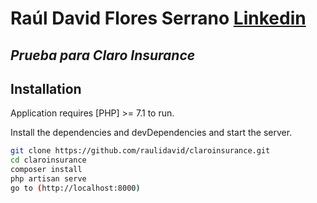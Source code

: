 # Raúl David Flores Serrano [Linkedin](https://www.linkedin.com/in/raúl-david-flores-serrano-45a4bb166/)
## _Prueba para Claro Insurance_

## Installation

Application requires [PHP] >= 7.1 to run.

Install the dependencies and devDependencies and start the server.

```sh
git clone https://github.com/raulidavid/claroinsurance.git
cd claroinsurance
composer install
php artisan serve
go to (http://localhost:8000)
```
